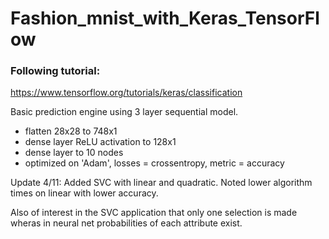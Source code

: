 # Fashion_mnist_with_Keras_TensorFlow

### Following tutorial: 
https://www.tensorflow.org/tutorials/keras/classification

Basic prediction engine using 3 layer sequential model. 
* flatten 28x28 to 748x1 
* dense layer ReLU activation to 128x1
* dense layer to 10 nodes
* optimized on 'Adam', losses = crossentropy, metric = accuracy

Update 4/11:
Added SVC with linear and quadratic. Noted lower algorithm times on linear with lower accuracy.

Also of interest in the SVC application that only one selection is made wheras in neural net probabilities of each attribute exist.
